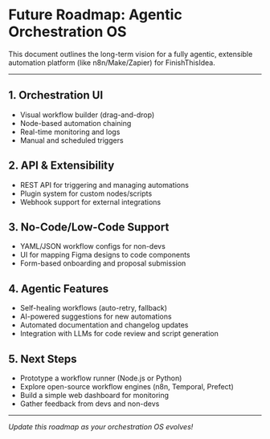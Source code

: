 # Future Roadmap: Agentic Orchestration OS

This document outlines the long-term vision for a fully agentic, extensible automation platform (like n8n/Make/Zapier) for FinishThisIdea.

---

## 1. Orchestration UI
- Visual workflow builder (drag-and-drop)
- Node-based automation chaining
- Real-time monitoring and logs
- Manual and scheduled triggers

## 2. API & Extensibility
- REST API for triggering and managing automations
- Plugin system for custom nodes/scripts
- Webhook support for external integrations

## 3. No-Code/Low-Code Support
- YAML/JSON workflow configs for non-devs
- UI for mapping Figma designs to code components
- Form-based onboarding and proposal submission

## 4. Agentic Features
- Self-healing workflows (auto-retry, fallback)
- AI-powered suggestions for new automations
- Automated documentation and changelog updates
- Integration with LLMs for code review and script generation

## 5. Next Steps
- Prototype a workflow runner (Node.js or Python)
- Explore open-source workflow engines (n8n, Temporal, Prefect)
- Build a simple web dashboard for monitoring
- Gather feedback from devs and non-devs

---

*Update this roadmap as your orchestration OS evolves!* 